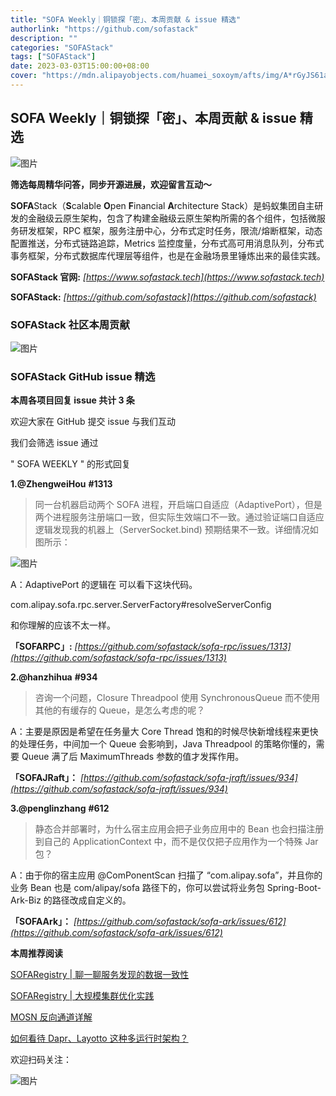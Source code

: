 ```yaml
---
title: "SOFA Weekly｜铜锁探「密」、本周贡献 & issue 精选"
authorlink: "https://github.com/sofastack"
description: ""
categories: "SOFAStack"
tags: ["SOFAStack"]
date: 2023-03-03T15:00:00+08:00
cover: "https://mdn.alipayobjects.com/huamei_soxoym/afts/img/A*rGyJS61au0QAAAAAAAAAAAAADrGAAQ/original"
---
```


## SOFA Weekly｜铜锁探「密」、本周贡献 & issue 精选

![图片](https://mdn.alipayobjects.com/huamei_soxoym/afts/img/A*rGyJS61au0QAAAAAAAAAAAAADrGAAQ/original)

**筛选每周精华问答，同步开源进展，欢迎留言互动～**

**SOFA**Stack（**S**calable **O**pen **F**inancial **A**rchitecture Stack）是蚂蚁集团自主研发的金融级云原生架构，包含了构建金融级云原生架构所需的各个组件，包括微服务研发框架，RPC 框架，服务注册中心，分布式定时任务，限流/熔断框架，动态配置推送，分布式链路追踪，Metrics 监控度量，分布式高可用消息队列，分布式事务框架，分布式数据库代理层等组件，也是在金融场景里锤炼出来的最佳实践。

**SOFAStack 官网:** *[https://www.sofastack.tech](https://www.sofastack.tech)*

**SOFAStack:** *[https://github.com/sofastack](https://github.com/sofastack)*

### SOFAStack 社区本周贡献

![图片](https://mdn.alipayobjects.com/huamei_soxoym/afts/img/A*GowCQIQkf-cAAAAAAAAAAAAADrGAAQ/original)

### SOFAStack GitHub issue 精选

**本周各项目回复 issue 共计 3 条**

欢迎大家在 GitHub 提交 issue 与我们互动

我们会筛选 issue 通过

" SOFA WEEKLY " 的形式回复

**1.@ZhengweiHou** **#1313**

> 同一台机器启动两个 SOFA 进程，开启端口自适应（AdaptivePort），但是两个进程服务注册端口一致，但实际生效端口不一致。通过验证端口自适应逻辑发现我的机器上（ServerSocket.bind) 预期结果不一致。详细情况如图所示：

![图片](https://mdn.alipayobjects.com/huamei_soxoym/afts/img/A*Wq3eTJUTHLUAAAAAAAAAAAAADrGAAQ/original)

A：AdaptivePort 的逻辑在 可以看下这块代码。

com.alipay.sofa.rpc.server.ServerFactory#resolveServerConfig

和你理解的应该不太一样。

**「SOFARPC」:**  *[https://github.com/sofastack/sofa-rpc/issues/1313](https://github.com/sofastack/sofa-rpc/issues/1313)*

**2.@hanzhihua** **#934**

> 咨询一个问题，Closure Threadpool 使用 SynchronousQueue 而不使用其他的有缓存的 Queue，是怎么考虑的呢？

A：主要是原因是希望在任务量大 Core Thread 饱和的时候尽快新增线程来更快的处理任务，中间加一个 Queue 会影响到，Java Threadpool 的策略你懂的，需要 Queue 满了后 MaximumThreads 参数的值才发挥作用。

**「SOFAJRaft」：** *[https://github.com/sofastack/sofa-jraft/issues/934](https://github.com/sofastack/sofa-jraft/issues/934)*

**3.@penglinzhang** **#612**

> 静态合并部署时，为什么宿主应用会把子业务应用中的 Bean 也会扫描注册到自己的 ApplicationContext 中，而不是仅仅把子应用作为一个特殊 Jar 包？

A：由于你的宿主应用 @ComPonentScan 扫描了 “com.alipay.sofa”，并且你的业务 Bean 也是 com/alipay/sofa 路径下的，你可以尝试将业务包 Spring-Boot-Ark-Biz 的路径改成自定义的。

**「SOFAArk」：** *[https://github.com/sofastack/sofa-ark/issues/612](https://github.com/sofastack/sofa-ark/issues/612)*

  **本周推荐阅读**

[SOFARegistry | 聊一聊服务发现的数据一致性](https://mp.weixin.qq.com/s?__biz=MzUzMzU5Mjc1Nw==&mid=2247520348&idx=1&sn=459c9262761bd719a028c8ea27f56591&chksm=faa37f86cdd4f690cefbcb8564ab79b327512e409ada02870561ece96c6fc07c050fdc3b7f66&scene=21)

[SOFARegistry | 大规模集群优化实践](https://mp.weixin.qq.com/s?__biz=MzUzMzU5Mjc1Nw==&mid=2247517005&idx=1&sn=685cea90982f8ecec5ffc56880d63175&chksm=faa36c97cdd4e58163830407bd827838f6ecb0a5b0e22130b507141fe9a24b2e645666fc0571&scene=21)

[MOSN 反向通道详解](https://mp.weixin.qq.com/s?__biz=MzUzMzU5Mjc1Nw==&mid=2247513902&idx=1&sn=be00c5af2e9775a4039430bf187e16f4&chksm=faa358f4cdd4d1e23d7e9c93b4a94d6e6c377f51eb5e96b6dd5f74b840e48ebd3f518c4bf80a&scene=21)

[如何看待 Dapr、Layotto 这种多运行时架构？](https://mp.weixin.qq.com/s?__biz=MzUzMzU5Mjc1Nw==&mid=2247510516&idx=1&sn=eff21915cd0ac1a8c8e3f126b549a605&chksm=faa3462ecdd4cf38ab6ab0c7201902fb53d54cea4865f9b7d7cdcdc7eaa00cf354d8b05e5393&scene=21)

欢迎扫码关注：

![图片](https://mdn.alipayobjects.com/huamei_soxoym/afts/img/A*z5pETpfsQPIAAAAAAAAAAAAADrGAAQ/original)
